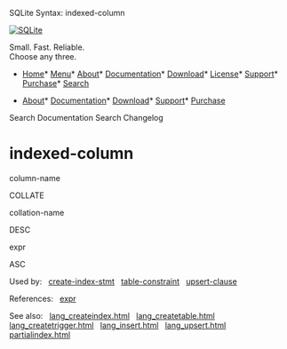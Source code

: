 




SQLite Syntax: indexed\-column




[![SQLite](../images/sqlite370_banner.gif)](../index.html)


Small. Fast. Reliable.  
Choose any three.


* [Home](../index.html)* [Menu](javascript:void(0))* [About](../about.html)* [Documentation](../docs.html)* [Download](../download.html)* [License](../copyright.html)* [Support](../support.html)* [Purchase](../prosupport.html)* [Search](javascript:void(0))




* [About](../about.html)* [Documentation](../docs.html)* [Download](../download.html)* [Support](../support.html)* [Purchase](../prosupport.html)






Search Documentation
Search Changelog







# indexed\-column








column\-name



COLLATE



collation\-name





DESC








expr









ASC






  


Used by:   [create\-index\-stmt](./create-index-stmt.html)   [table\-constraint](./table-constraint.html)   [upsert\-clause](./upsert-clause.html)  

References:   [expr](./expr.html)  

See also:   [lang\_createindex.html](../lang_createindex.html)   [lang\_createtable.html](../lang_createtable.html)   [lang\_createtrigger.html](../lang_createtrigger.html)   [lang\_insert.html](../lang_insert.html)   [lang\_upsert.html](../lang_upsert.html)   [partialindex.html](../partialindex.html)

